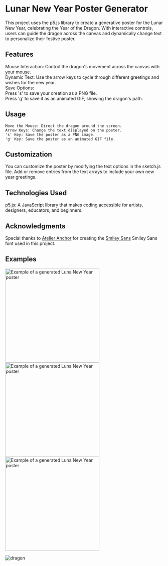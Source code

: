 <h1> Lunar New Year Poster Generator </h1>

This project uses the p5.js library to create a generative poster for the Lunar New Year, celebrating the Year of the Dragon. With interactive controls, users can guide the dragon across the canvas and dynamically change text to personalize their festive poster.

<h2> Features </h2>

  Mouse Interaction: Control the dragon's movement across the canvas with your mouse. <br>
  Dynamic Text: Use the arrow keys to cycle through different greetings and wishes for the new year. <br>
  Save Options: <br>
    Press 's' to save your creation as a PNG file. <br>
    Press 'g' to save it as an animated GIF, showing the dragon's path.

<h2>Usage </h2>

    Move the Mouse: Direct the dragon around the screen.
    Arrow Keys: Change the text displayed on the poster.
    's' Key: Save the poster as a PNG image.
    'g' Key: Save the poster as an animated GIF file.

<h2> Customization </h2>

You can customize the poster by modifying the text options in the sketch.js file. Add or remove entries from the text arrays to include your own new year greetings.

<h2> Technologies Used </h2>

<a href="https://github.com/processing/p5.js">p5.js</a>: A JavaScript library that makes coding accessible for artists, designers, educators, and beginners.

<h2> Acknowledgments </h2>

Special thanks to <a href="https://github.com/atelier-anchor">Atelier Anchor</a> for creating the 
<a href="https://github.com/atelier-anchor/smiley-sans">Smiley Sans</a>
Smiley Sans font used in this project.

<h2> Examples</h2> 

<img src="https://github.com/gregochan/gregochan.github.io/assets/82427271/dc0ee667-e2a1-4dea-afe0-c57718fba952" width="300" title="Example of a generated Luna New Year poster">
<img src="https://github.com/gregochan/gregochan.github.io/assets/82427271/cc3d043d-ef36-4445-991f-f849355c580d" width="300" title="Example of a generated Luna New Year poster">
<img src="https://github.com/gregochan/gregochan.github.io/assets/82427271/c3fae40f-3a1a-444f-82af-1a8923d6bdaf" width="300" title="Example of a generated Luna New Year poster">

![dragon](https://github.com/gregochan/gregochan.github.io/assets/82427271/378d8020-09c1-4786-b29b-8aa4f80c6c07)
